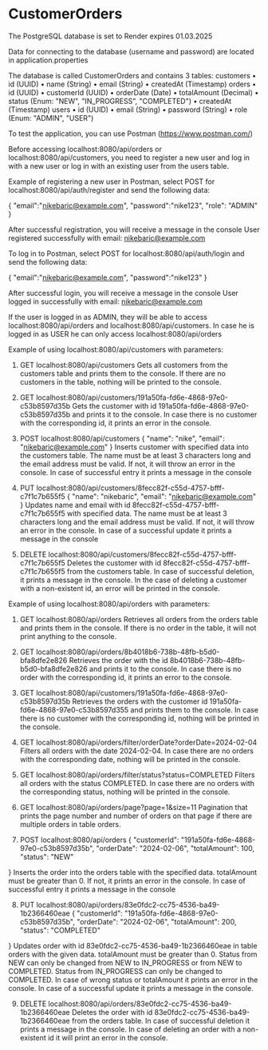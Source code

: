 # CustomerOrders

The PostgreSQL database is set to Render expires 01.03.2025

Data for connecting to the database (username and password) are located in application.properties

The database is called CustomerOrders and contains 3 tables:
customers
• id (UUID)
• name (String)
• email (String)
• createdAt (Timestamp)
orders
• id (UUID)
• customerId (UUID)
• orderDate (Date)
• totalAmount (Decimal)
• status (Enum: "NEW", "IN_PROGRESS", "COMPLETED")
• createdAt (Timestamp)
users
• id (UUID)
• email (String)
• password (String)
• role (Enum: "ADMIN", "USER")

To test the application, you can use Postman (https://www.postman.com/)

Before accessing localhost:8080/api/orders or localhost:8080/api/customers, you need to register a new user and log in with a new user or log in with an existing user from the users table.

Example of registering a new user in Postman, select POST for localhost:8080/api/auth/register and send the following data:

{
"email":"nikebaric@example.com",
"password":"nike123",
"role": "ADMIN"
}

After successful registration, you will receive a message in the console User registered successfully with email: nikebaric@example.com

To log in to Postman, select POST for localhost:8080/api/auth/login and send the following data:

{
"email":"nikebaric@example.com",
"password":"nike123"
}

After successful login, you will receive a message in the console User logged in successfully with email: nikebaric@example.com

If the user is logged in as ADMIN, they will be able to access localhost:8080/api/orders and localhost:8080/api/customers. In case he is logged in as USER he can only access localhost:8080/api/orders



Example of using localhost:8080/api/customers with parameters:

1) GET localhost:8080/api/customers
Gets all customers from the customers table and prints them to the console. If there are no customers in the table, nothing will be printed to the console.

2) GET localhost:8080/api/customers/191a50fa-fd6e-4868-97e0-c53b8597d35b
Gets the customer with id 191a50fa-fd6e-4868-97e0-c53b8597d35b and prints it to the console. In case there is no customer with the corresponding id, it prints an error in the console.

3) POST localhost:8080/api/customers
{
"name": "nike",
"email": "nikebaric@example.com"
}
Inserts customer with specified data into the customers table. The name must be at least 3 characters long and the email address must be valid. If not, it will throw an error in the console. 
In case of successful entry it prints a message in the console

4) PUT localhost:8080/api/customers/8fecc82f-c55d-4757-bfff-c7f1c7b655f5
{
"name": "nikebaric",
"email": "nikebaric@example.com"
}
Updates name and email with id 8fecc82f-c55d-4757-bfff-c7f1c7b655f5 with specified data. The name must be at least 3 characters long and the email address must be valid. If not, it will throw an error in the console. 
In case of a successful update it prints a message in the console

4) DELETE localhost:8080/api/customers/8fecc82f-c55d-4757-bfff-c7f1c7b655f5
Deletes the customer with id 8fecc82f-c55d-4757-bfff-c7f1c7b655f5 from the customers table. In case of successful deletion, it prints a message in the console. 
In the case of deleting a customer with a non-existent id, an error will be printed in the console.




Example of using localhost:8080/api/orders with parameters:

1) GET localhost:8080/api/orders
Retrieves all orders from the orders table and prints them in the console. If there is no order in the table, it will not print anything to the console.

2) GET localhost:8080/api/orders/8b4018b6-738b-48fb-b5d0-bfa8dfe2e826
Retrieves the order with the id 8b4018b6-738b-48fb-b5d0-bfa8dfe2e826 and prints it to the console. In case there is no order with the corresponding id, it prints an error to the console.

3) GET localhost:8080/api/customers/191a50fa-fd6e-4868-97e0-c53b8597d35b
Retrieves the orders with the customer id 191a50fa-fd6e-4868-97e0-c53b8597d355 and prints them to the console. In case there is no customer with the corresponding id, nothing will be printed in the console.

4) GET localhost:8080/api/orders/filter/orderDate?orderDate=2024-02-04
Filters all orders with the date 2024-02-04. In case there are no orders with the corresponding date, nothing will be printed in the console.

5) GET localhost:8080/api/orders/filter/status?status=COMPLETED
Filters all orders with the status COMPLETED. In case there are no orders with the corresponding status, nothing will be printed in the console.

6) GET localhost:8080/api/orders/page?page=1&size=11
Pagination that prints the page number and number of orders on that page if there are multiple orders in table orders.

7) POST localhost:8080/api/orders
{
"customerId": "191a50fa-fd6e-4868-97e0-c53b8597d35b",
"orderDate": "2024-02-06",
"totalAmount": 100,
"status": "NEW"

}
Inserts the order into the orders table with the specified data. totalAmount must be greater than 0. If not, it prints an error in the console.
In case of successful entry it prints a message in the console

8) PUT localhost:8080/api/orders/83e0fdc2-cc75-4536-ba49-1b2366460eae
{
"customerId": "191a50fa-fd6e-4868-97e0-c53b8597d35b",
"orderDate": "2024-02-06",
"totalAmount": 200,
"status": "COMPLETED"

}
Updates order with id 83e0fdc2-cc75-4536-ba49-1b2366460eae in table orders with the given data. totalAmount must be greater than 0. Status from NEW can only be changed from NEW to IN_PROGRESS or from NEW to COMPLETED.
Status from IN_PROGRESS can only be changed to COMPLETED. In case of wrong status or totalAmount it prints an error in the console. In case of a successful update it prints a message in the console.

9) DELETE localhost:8080/api/orders/83e0fdc2-cc75-4536-ba49-1b2366460eae
Deletes the order with id 83e0fdc2-cc75-4536-ba49-1b2366460eae from the orders table. In case of successful deletion it prints a message in the console. In case of deleting an order with a non-existent id it will print an error in the console.
 
